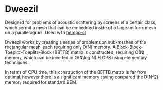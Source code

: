 # Dweezil
Designed for problems of acoustic scattering by screens of a certain class, which permit a mesh that can be embedded inside of a large uniform mesh on a parallelogram. Used with [bempp-cl](https://github.com/bempp/bempp-cl)

Dweezil works by creating a series of problems on sub-meshes of the rectangular mesh, each requiring only O(N) memory. A Block-Block-Toeplitz-Toeplitz-Block (BBTTB) matrix is constructed, requiring O(N) memory, which can be inverted in O(N\log N) FLOPS using elementary techniques.

In terms of CPU time, this construction of the BBTTB matrix is far from optimal, however there is a significant memory saving compared the O(N^2) memory required for standard BEM.
